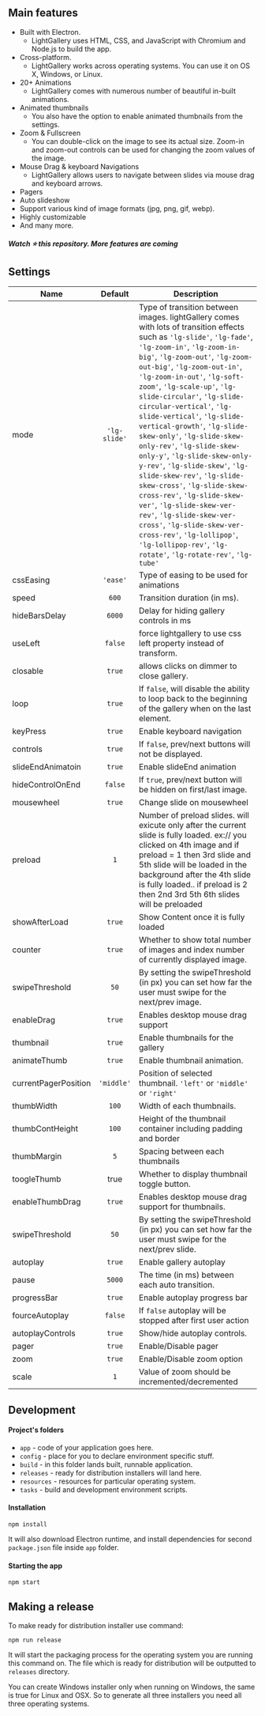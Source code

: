 
Main features
---

* Built with Electron.
  * LightGallery uses HTML, CSS, and JavaScript with Chromium and Node.js to build the app.
* Cross-platform.
  * LightGallery works across operating systems. You can use it on OS X, Windows, or Linux. 
* 20+ Animations
  * LightGallery comes with numerous number of beautiful in-built animations.
* Animated thumbnails
  * You also have the option to enable animated thumbnails from the settings.
* Zoom & Fullscreen
  * You can double-click on the image to see its actual size. Zoom-in and zoom-out controls can be used for changing the zoom values of the image.
*  Mouse Drag & keyboard Navigations
   * LightGallery allows users to navigate between slides via mouse drag and keyboard arrows.
* Pagers
* Auto slideshow
* Support various kind of image formats (jpg, png, gif, webp).
* Highly customizable
* And many more.

##### Watch :star: this repository. More features are coming

Settings
---


| Name        | Default           | Description  |
| ------------- |:-------------:| -----|
|mode|`'lg-slide'`|Type of transition between images. lightGallery comes with lots of transition effects such as `'lg-slide'`, `'lg-fade'`, `'lg-zoom-in'`, `'lg-zoom-in-big'`, `'lg-zoom-out'`, `'lg-zoom-out-big'`, `'lg-zoom-out-in'`, `'lg-zoom-in-out'`, `'lg-soft-zoom'`, `'lg-scale-up'`, `'lg-slide-circular'`, `'lg-slide-circular-vertical'`, `'lg-slide-vertical'`, `'lg-slide-vertical-growth'`, `'lg-slide-skew-only'`, `'lg-slide-skew-only-rev'`, `'lg-slide-skew-only-y'`, `'lg-slide-skew-only-y-rev'`, `'lg-slide-skew'`, `'lg-slide-skew-rev'`, `'lg-slide-skew-cross'`, `'lg-slide-skew-cross-rev'`, `'lg-slide-skew-ver'`, `'lg-slide-skew-ver-rev'`, `'lg-slide-skew-ver-cross'`, `'lg-slide-skew-ver-cross-rev'`, `'lg-lollipop'`, `'lg-lollipop-rev'`, `'lg-rotate'`, `'lg-rotate-rev'`, `'lg-tube'`|
|cssEasing|`'ease'`|Type of easing to be used for animations|
|speed|`600`|Transition duration (in ms).|
|hideBarsDelay|`6000`|Delay for hiding gallery controls in ms|
|useLeft|`false`|force lightgallery to use css left property instead of transform.|
|closable|`true`|allows clicks on dimmer to close gallery.|
|loop|`true`|If `false`, will disable the ability to loop back to the beginning of the gallery when on the last element.|
|keyPress|`true`|Enable keyboard navigation|
|controls|`true`|If `false`, prev/next buttons will not be displayed.|
|slideEndAnimatoin|`true`|Enable slideEnd animation|
|hideControlOnEnd|`false`|If `true`, prev/next button will be hidden on first/last image.|
|mousewheel|`true`|Change slide on mousewheel|
|preload|`1`|Number of preload slides. will exicute only after the current slide is fully loaded. ex:// you clicked on 4th image and if preload = 1 then 3rd slide and 5th slide will be loaded in the background after the 4th slide is fully loaded.. if preload is 2 then 2nd 3rd 5th 6th slides will be preloaded|
|showAfterLoad|`true`|Show Content once it is fully loaded|
|counter|`true`|Whether to show total number of images and index number of currently displayed image.|
|swipeThreshold|`50`|By setting the swipeThreshold (in px) you can set how far the user must swipe for the next/prev image.|
|enableDrag|`true`|Enables desktop mouse drag support|
|thumbnail|`true`|Enable thumbnails for the gallery|
|animateThumb|`true`|Enable thumbnail animation.|
|currentPagerPosition |`'middle'`|Position of selected thumbnail. `'left'` or `'middle'` or `'right'`|
|thumbWidth|`100`|Width of each thumbnails.|
|thumbContHeight|`100`|Height of the thumbnail container including padding and border|
|thumbMargin|`5`|Spacing between each thumbnails|
|toogleThumb|true|Whether to display thumbnail toggle button.|
|enableThumbDrag|`true`|Enables desktop mouse drag support for thumbnails.|
|swipeThreshold|`50`|By setting the swipeThreshold (in px) you can set how far the user must swipe for the next/prev slide.|
|autoplay|`true`|Enable gallery autoplay|
|pause|`5000`|The time (in ms) between each auto transition.|
|progressBar |`true`|Enable autoplay progress bar|
|fourceAutoplay|`false`|If `false` autoplay will be stopped after first user action|
|autoplayControls|`true`|Show/hide autoplay controls.|
|pager|`true`|Enable/Disable pager|
|zoom|`true`|Enable/Disable zoom option|
|scale|`1`|Value of zoom should be incremented/decremented|
 

 
Development
---
#### Project's folders

- `app` - code of your application goes here.
- `config` - place for you to declare environment specific stuff.
- `build` - in this folder lands built, runnable application.
- `releases` - ready for distribution installers will land here.
- `resources` - resources for particular operating system.
- `tasks` - build and development environment scripts.


#### Installation

```
npm install
```
It will also download Electron runtime, and install dependencies for second `package.json` file inside `app` folder.

#### Starting the app

```
npm start
```




Making a release
----

To make ready for distribution installer use command:
```
npm run release
```
It will start the packaging process for the operating system you are running this command on. The file which is ready for distribution will be outputted to `releases` directory.

You can create Windows installer only when running on Windows, the same is true for Linux and OSX. So to generate all three installers you need all three operating systems.
